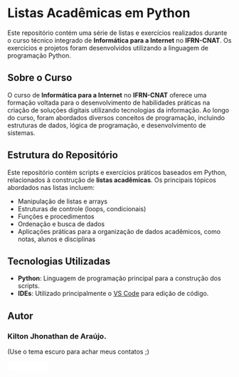 
# Listas Acadêmicas em Python

Este repositório contém uma série de listas e exercícios realizados durante o curso técnico integrado de **Informática para a Internet** no **IFRN-CNAT**. Os exercícios e projetos foram desenvolvidos utilizando a linguagem de programação Python.

## Sobre o Curso

O curso de **Informática para a Internet** no **IFRN-CNAT** oferece uma formação voltada para o desenvolvimento de habilidades práticas na criação de soluções digitais utilizando tecnologias da informação. Ao longo do curso, foram abordados diversos conceitos de programação, incluindo estruturas de dados, lógica de programação, e desenvolvimento de sistemas.

## Estrutura do Repositório

Este repositório contém scripts e exercícios práticos baseados em Python, relacionados à construção de **listas acadêmicas**. Os principais tópicos abordados nas listas incluem:

- Manipulação de listas e arrays
- Estruturas de controle (loops, condicionais)
- Funções e procedimentos
- Ordenação e busca de dados
- Aplicações práticas para a organização de dados acadêmicos, como notas, alunos e disciplinas

## Tecnologias Utilizadas

- **Python**: Linguagem de programação principal para a construção dos scripts.
- **IDEs**: Utilizado principalmente o [VS Code](https://code.visualstudio.com/) para edição de código.


## Autor
  ### Kilton Jhonathan de Araújo.
(Use o tema escuro para achar meus contatos ;)

<a href="mailto:kilton.araujo@gmail.com" target="_blank"><img align="left" alt="Kilton J | Email" height="20px" src="https://github.com/KiltonAraujo/KiltonAraujo/raw/main/src/logos_google-gmail.png" /></a>
<a href="https://www.linkedin.com/in/kilton-araújo-7022902bb/" target="_blank"><img align="left" alt="Kilton J | LinkedIn" width="22px" src="https://github.com/KiltonAraujo/KiltonAraujo/raw/main/src/mdi_linkedin.png" />
<a href="https://dribbble.com/KiltonAraujo" target="_blank"><img align="left" alt="Kilton J | Dribbble" width="22px" src="https://github.com/KiltonAraujo/KiltonAraujo/raw/main/src/icon-dribbble.png" />
<a href="https://www.instagram.com/kinnzin/" target="_blank"><img align="left" alt="Kilton J | Instagram" width="22px" src="https://github.com/KiltonAraujo/KiltonAraujo/raw/main/src/mdi_instagram.png" />
